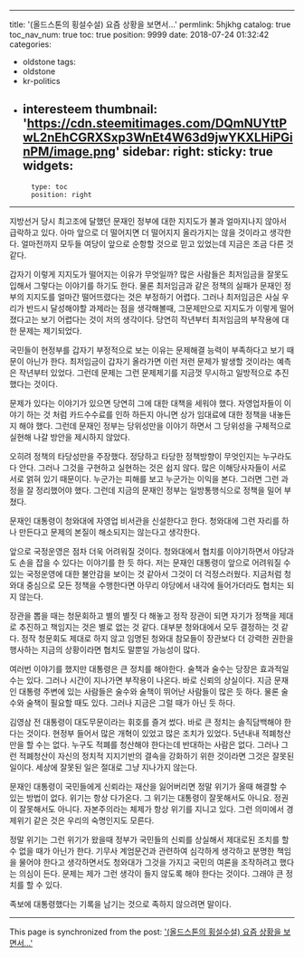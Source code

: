 
---
title: '(올드스톤의 횡설수설) 요즘 상황을 보면서...'
permlink: 5hjkhg
catalog: true
toc_nav_num: true
toc: true
position: 9999
date: 2018-07-24 01:32:42
categories:
- oldstone
tags:
- oldstone
- kr-politics
- interesteem
thumbnail: 'https://cdn.steemitimages.com/DQmNUYttPwL2nEhCGRXSxp3WnEt4W63d9jwYKXLHiPGinPM/image.png'
sidebar:
    right:
        sticky: true
widgets:
    -
        type: toc
        position: right
---


지방선거 당시 최고조에 달했던 문재인 정부에 대한 지지도가 불과 얼마지나지 않아서 급락하고 있다. 아마 앞으로 더 떨어지면 더 떨어지지 올라가지는 않을 것이라고 생각한다. 얼마전까지 모두들 여당이 앞으로 순항할 것으로 믿고 있었는데 지금은 조금 다른 것 같다.

갑자기 이렇게 지지도가 떨어지는 이유가 무엇일까? 많은 사람들은 최저임금을 잘못도입해서 그렇다는 이야기를 하기도 한다. 물론 최저임금과 같은 정책의 실패가 문재인 정부의 지지도를 얼마간 떨어뜨렸다는 것은 부정하기 어렵다. 그러나 최저임금은 사실 우리가 반드시 달성해야할 과제라는 점을 생각해볼때, 그문제만으로 지지도가 이렇게 떨어졌다고는 보기 어렵다는 것이 저의 생각이다. 당연히 작년부터 최저임금의 부작용에 대한 문제는 제기되었다. 

국민들이 현정부를 갑자기 부정적으로 보는 이유는 문제해결 능력이 부족하다고 보기 때문이 아닌가 한다. 최저임금이 갑자기 올라가면 이런 저런 문제가 발생할 것이라는 예측은 작년부터 있었다. 그런데 문제는 그런 문제제기를 지금껏 무시하고 일방적으로 추진했다는 것이다. 

문제가 있다는 이야기가 있으면 당연히 그에 대한 대책을 세워야 했다. 자영업자들이 이야기 하는 것 처럼 카드수수료를 인하 하든지 아니면 상가 임대료에 대한 정책을 내놓든지 해야 했다. 그런데 문재인 정부는 당위성만을 이야기 하면서 그 당위성을 구체적으로 실현해 나갈 방안을 제시하지 않았다. 

오히려 정책의 타당성만을 주장했다. 정당하고 타당한 정책방향이 무엇인지는 누구라도 다 안다. 그러나 그것을 구현하고 실현하는 것은 쉽지 않다. 많은 이해당사자들이 서로 서로 얽혀 있기 때문이다. 누군가는 피해를 보고 누군가는 이익을 본다. 그러면 그런 과정을 잘 정리했어야 했다. 그런데 지금의 문재인 정부는 일방통행식으로 정책을 밀어 부쳤다. 

문재인 대통령이 청와대에 자영업 비서관을 신설한다고 한다. 청와대에 그런 자리를 하나 만든다고 문제의 본질이 해소되지는 않는다고 생각한다. 

앞으로 국정운영은 점차 더욱 어려워질 것이다. 청와대에서 협치를 이야기하면서 야당과도 손을 잡을 수 있다는 이야기를 한 듯 하다. 저는 문재인 대통령이 앞으로 어려워질 수 있는 국정운영에 대한 불안감을 보이는 것 같아서 그것이 더 걱정스러웠다. 지금처럼 청와대 중심으로 모든 정책을 수행한다면 아무리 야당에서 내각에 들어가더라도 협치는 되지 않는다. 

장관을 뽑을 때는 청문회하고 별의 별짓 다 해놓고 정작 장관이 되면 자기가 정책을 제대로 추진하고 책임지는 것은 별로 없는 것 같다. 대부분 청와대에서 모두 결정하는 것 같다. 정작 청문회도 제대로 하지 않고 임명된 청와대 참모들이 장관보다 더 강력한 권한을 행사하는 지금의 상황이라면 협치도 말뿐일 가능성이 많다. 

여러번 이야기를 했지만 대통령은 큰 정치를 해야한다. 술책과 술수는 당장은 효과적일 수는 있다. 그러나 시간이 지나가면 부작용이 나온다. 바로 신뢰의 상실이다. 지금 문재인 대통령 주변에 있는 사람들은 술수와 술책이 뛰어난 사람들이 많은 듯 하다. 물론 술수와 술책이 필요할 때도 있다. 그러나 지금은 그럴 때가 아닌 듯 하다. 

김영삼 전 대통령이 대도무문이라는 휘호를 즐겨 썼다. 바로 큰 정치는 솔직담백해야 한다는 것이다. 현정부 들어서 많은 개혁이 있었고 많은 조치가 있었다. 5년내내 적폐청산만을 할 수는 없다. 누구도 적폐를 청산해야 한다는데 반대하는 사람은 없다. 그러나 그런 적폐청산이 자신의 정치적 지지기반의 결속을 강화하기 위한 것이라면 그것은 잘못된 일이다. 세상에 잘못된 일은 절대로 그냥 지나가지 않는다. 

문재인 대통령이 국민들에게 신뢰라는 재산을 잃어버리면 정말 위기가 올때 해결할 수 있는 방법이 없다. 위기는 항상 다가온다. 그 위기는 대통령이 잘못해서도 아니요. 정권이 잘못해서도 아니다. 자본주의라는 체제가 항상 위기를 지니고 있다. 그런 의미에서 경제위기 같은 것은 우리의 숙명인지도 모른다. 

정말 위기는 그런 위기가 왔을때 정부가 국민들의 신뢰를 상실해서 제대로된 조치를 할 수 없을 때가 아닌가 한다. 기무사 계엄문건과 관련하여 심각하게 생각하고 분명한 책임을 물어야 한다고 생각하면서도 청와대가 그것을 가지고 국민의 여론을 조작하려고 했다는 의심이 든다. 문제는 제가 그런 생각이 들지 않도록 해야 한다는 것이다. 그래야 큰 정치를 할 수 있다.

 족보에 대통령했다는 기록을 남기는 것으로 족하지 않으려면 말이다.

- - -

This page is synchronized from the post: ['(올드스톤의 횡설수설) 요즘 상황을 보면서...'](https://steemit.com/@oldstone/5hjkhg)
